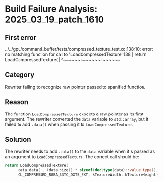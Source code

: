 # Build Failure Analysis: 2025_03_19_patch_1610

## First error

../../gpu/command_buffer/tests/compressed_texture_test.cc:138:10: error: no matching function for call to 'LoadCompressedTexture'
  138 |   return LoadCompressedTexture(
      |          ^~~~~~~~~~~~~~~~~~~~~

## Category
Rewriter failing to recognize raw pointer passed to spanified function.

## Reason
The function `LoadCompressedTexture` expects a raw pointer as its first argument. The rewriter converted the `data` variable to `std::array`, but it failed to add `.data()` when passing it to `LoadCompressedTexture`.

## Solution
The rewriter needs to add `.data()` to the `data` variable when it's passed as an argument to `LoadCompressedTexture`. The correct call should be:

```c++
return LoadCompressedTexture(
      data.data(), (data.size() * sizeof(decltype(data)::value_type)),
      GL_COMPRESSED_RGBA_S3TC_DXT5_EXT, kTextureWidth, kTextureHeight);